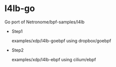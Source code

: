 # l4lb-go
Go port of Netronome/bpf-samples/l4lb

- Step1 

  examples/xdp/l4lb-goebpf using dropbox/goebpf

- Step2 

  examples/xdp/l4lb-ebpf using cilium/ebpf
